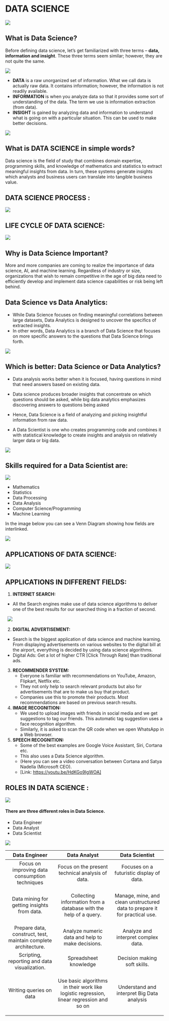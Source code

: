 
# DATA SCIENCE

![](Aspose.Words.54b76214-941f-4bd3-9350-70f9f55ecf1e.001.png)

## What is Data Science?

Before defining data science, let’s get familiarized with three terms – **data, information and insight**. These three terms seem similar; however, they are not quite the same.

![](Aspose.Words.54b76214-941f-4bd3-9350-70f9f55ecf1e.002.png)


- **DATA** is a raw unorganized set of information. What we call data is actually raw data. It contains information; however, the information is not readily available.
- **INFORMATION** is when you analyze data so that it provides some sort of understanding of the data. The term we use is information extraction (from data).
- **INSIGHT** is gained by analyzing data and information to understand what is going on with a particular situation. This can be used to make better decisions.

![](Aspose.Words.54b76214-941f-4bd3-9350-70f9f55ecf1e.003.png)


## What is DATA SCIENCE in simple words?

Data science is the field of study that combines domain expertise, programming skills, and knowledge of mathematics and statistics to extract meaningful insights from data. In turn, these systems generate insights which analysts and business users can translate into tangible business value.

## DATA SCIENCE PROCESS :

![](Aspose.Words.54b76214-941f-4bd3-9350-70f9f55ecf1e.004.png)

## LIFE CYCLE OF DATA SCIENCE:

![](Aspose.Words.54b76214-941f-4bd3-9350-70f9f55ecf1e.005.png)

## Why is Data Science Important?

More and more companies are coming to realize the importance of data science, AI, and machine learning. Regardless of industry or size, organizations that wish to remain competitive in the age of big data need to efficiently develop and implement data science capabilities or risk being left behind.


## Data Science vs Data Analytics:

- While Data Science focuses on finding meaningful correlations between large datasets, Data Analytics is designed to uncover the specifics of extracted insights. 
- In other words, Data Analytics is a branch of Data Science that focuses on more specific answers to the questions that Data Science brings forth.

![](Aspose.Words.54b76214-941f-4bd3-9350-70f9f55ecf1e.006.png)


## Which is better: Data Science or Data Analytics?

- Data analysis works better when it is focused, having questions in mind that need answers based on existing data. 
- Data science produces broader insights that concentrate on which questions should be asked, while big data analytics emphasizes discovering answers to questions being asked

- Hence, Data Science is a field of analyzing and picking insightful information from raw data. 
- A Data Scientist is one who creates programming code and combines it with statistical knowledge to create insights and analysis on relatively larger data or big data.

![](Aspose.Words.54b76214-941f-4bd3-9350-70f9f55ecf1e.007.jpeg)


## Skills required for a Data Scientist are:

![](Aspose.Words.54b76214-941f-4bd3-9350-70f9f55ecf1e.008.png)

- Mathematics
- Statistics
- Data Processing
- Data Analysis
- Computer Science/Programming
- Machine Learning

In the image below you can see a Venn Diagram showing how fields are interlinked.

![](Aspose.Words.54b76214-941f-4bd3-9350-70f9f55ecf1e.009.png)


## APPLICATIONS OF DATA SCIENCE:

![](Aspose.Words.54b76214-941f-4bd3-9350-70f9f55ecf1e.010.png)


## APPLICATIONS IN DIFFERENT FIELDS:

1. **INTERNET SEARCH:**
- All the Search engines make use of data science algorithms to deliver one of the best results for our searched thing in a fraction of second.

` `![](Aspose.Words.54b76214-941f-4bd3-9350-70f9f55ecf1e.011.png)


2. **DIGITAL ADVERTISEMENT:**
- Search is the biggest application of data science and machine learning. From displaying advertisements on various websites to the digital bill at the airport, everything is decided by using data science algorithms.
- Digital Ads: Get a lot of higher CTR [Click Through Rate] than traditional ads.

3. **RECOMMENDER SYSTEM:**
   - Everyone is familiar with recommendations on YouTube, Amazon, Flipkart, Netflix etc. 
   - They not only help to search relevant products but also for advertisements that are to make us buy that product.
   - Companies use this to promote their products. Most recommendations are based on previous search results.                                
4. **IMAGE RECOGNITION:**
   - We used to upload images with friends in social media and we get suggestions to tag our friends. This automatic tag suggestion uses a face recognition algorithm.
   - Similarly, it is asked to scan the QR code when we open WhatsApp in a Web browser.
5. **SPEECH RECOGNITION:**
   - Some of the best examples are Google Voice Assistant, Siri, Cortana etc. 
   - This also uses a Data Science algorithm. 
   - (Here you can see a video conversation between Cortana and Satya Nadella (Microsoft CEO).
   - [Link: https://youtu.be/HdKGo9IgWOA]


## ROLES IN DATA SCIENCE :

![](Aspose.Words.54b76214-941f-4bd3-9350-70f9f55ecf1e.012.png)


 #### There are three different roles in Data Science.

- Data Engineer
- Data Analyst
- Data Scientist

![](Aspose.Words.54b76214-941f-4bd3-9350-70f9f55ecf1e.013.png)


|**Data Engineer**|**Data Analyst**|**Data Scientist**|
| :-: | :-: | :-: |
|Focus on improving data consumption techniques|Focus on the present technical analysis of data.|Focuses on a futuristic display of data.|
|Data mining for getting insights from data.|Collecting information from a database with the help of a query.|<p>Manage, mine, and clean unstructured data to prepare it for practical use. </p><p></p>|
|Prepare data, construct, test, maintain complete architecture.|Analyze numeric data and help to make decisions.|Analyze and interpret complex data.|
|Scripting, reporting and data visualization.|Spreadsheet knowledge|Decision making soft skills.|
|<p>Writing queries on data</p><p></p>|<p>Use basic algorithms in their work like logistic regression, linear regression and so on</p><p></p>|<p>Understand and interpret Big Data analysis</p><p></p>|


